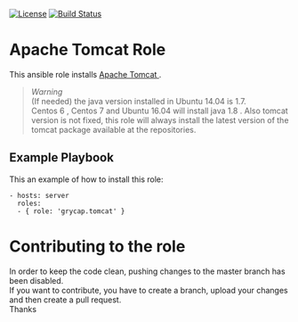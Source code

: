[![License](https://img.shields.io/badge/license-Apache%202-blue.svg)](https://www.apache.org/licenses/LICENSE-2.0)
[![Build Status](https://travis-ci.org/grycap/ansible-role-tomcat.svg?branch=master)](https://travis-ci.org/grycap/ansible-role-tomcat)

Apache Tomcat Role
=======================

This ansible role installs [Apache Tomcat ](https://tomcat.apache.org/).  

>_Warning_  
(If needed) the java version installed in Ubuntu 14.04 is 1.7.  
Centos 6 , Centos 7 and Ubuntu 16.04 will install java 1.8 .
Also tomcat version is not fixed, this role will always install the latest version of the tomcat package available at the repositories.

Example Playbook
----------------

This an example of how to install this role:

    - hosts: server
      roles:
      - { role: 'grycap.tomcat' }

Contributing to the role
========================
In order to keep the code clean, pushing changes to the master branch has been disabled.  
If you want to contribute, you have to create a branch, upload your changes and then create a pull request.  
Thanks
